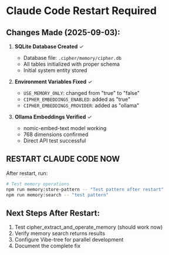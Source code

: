 # Claude Code Restart Required

## Changes Made (2025-09-03):

1. **SQLite Database Created** ✓
   - Database file: `.cipher/memory/cipher.db`
   - All tables initialized with proper schema
   - Initial system entity stored

2. **Environment Variables Fixed** ✓
   - `USE_MEMORY_ONLY`: changed from "true" to "false"
   - `CIPHER_EMBEDDINGS_ENABLED`: added as "true"
   - `CIPHER_EMBEDDINGS_PROVIDER`: added as "ollama"

3. **Ollama Embeddings Verified** ✓
   - nomic-embed-text model working
   - 768 dimensions confirmed
   - Direct API test successful

## RESTART CLAUDE CODE NOW

After restart, run:
```bash
# Test memory operations
npm run memory:store-pattern -- "Test pattern after restart"
npm run memory:search -- "test pattern"
```

## Next Steps After Restart:
1. Test cipher_extract_and_operate_memory (should work now)
2. Verify memory search returns results
3. Configure Vibe-tree for parallel development
4. Document the complete fix